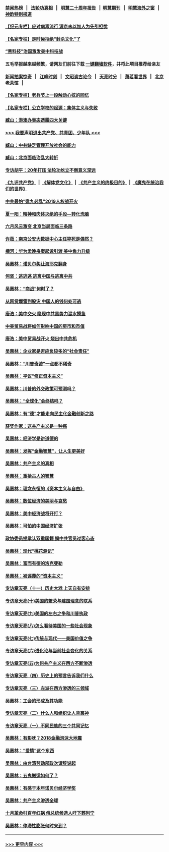 #### [禁闻热榜](热点新闻.md?=0)  &nbsp;&nbsp;|&nbsp;&nbsp; [法轮功真相](https://github.com/gfw-breaker/truth/blob/master/README.md?=0) &nbsp;&nbsp;|&nbsp;&nbsp; [明慧二十周年报告](https://github.com/gfw-breaker/mh-reports/blob/master/README.md?=0) &nbsp;&nbsp;|&nbsp;&nbsp;[明慧期刊](https://github.com/gfw-breaker/mh-qikan) &nbsp;&nbsp;|&nbsp;&nbsp; [明慧海外之窗](https://github.com/gfw-breaker/mh-news/blob/master/README.md?=0) &nbsp;&nbsp;|&nbsp;&nbsp; [神韵特别报道](https://github.com/gfw-breaker/mh-news/blob/master/shenyun.md?=0)
#### [【纪元专栏】应对病毒流行 渥京未以加人为先引担忧](../pages/nsc423/n11875714.md?t=03032231) 
#### [【名家专栏】是时候拒绝“封杀文化”了](../pages/nsc423/n11814093.md?t=03032231) 
#### [“黑科技”治国激发美中科技战](../pages/nsc423/n11638056.md?t=03032231) 
#### 五毛举报越来越频繁，请网友们前往下载 [一键翻墙软件](https://github.com/gfw-breaker/ssr-accounts)，并将此项目推荐给亲友
#### [新闻拍案惊奇](https://github.com/gfw-breaker/banned-news/blob/master/pages/link4.md) &nbsp;&nbsp;|&nbsp;&nbsp; [江峰时刻](https://github.com/gfw-breaker/banned-news/blob/master/pages/link4.md) &nbsp;&nbsp;|&nbsp;&nbsp; [文昭谈古论今](https://github.com/gfw-breaker/banned-news/blob/master/pages/link4.md) &nbsp;&nbsp;|&nbsp;&nbsp; [天亮时分](https://github.com/gfw-breaker/banned-news/blob/master/pages/link4.md) &nbsp;&nbsp;|&nbsp;&nbsp; [萧茗看世界](https://github.com/gfw-breaker/banned-news/blob/master/pages/link4.md) &nbsp;&nbsp;|&nbsp;&nbsp; [北京老茶馆](https://github.com/gfw-breaker/banned-news/blob/master/pages/link4.md) &nbsp;&nbsp;|&nbsp;&nbsp; 
#### [【名家专栏】老兵节上一段触动心弦的回忆](../pages/nsc423/n11646016.md?t=03032231) 
#### [【名家专栏】公立学校的起源：集体主义与失败](../pages/nsc423/n11601833.md?t=03032231) 
#### [臧山：港澳办表态透露四大关键](../pages/nsc423/n11421628.md?t=03032231) 
#### [>>> 我要声明退出共产党、共青团、少年队 <<<](https://github.com/begood0513/goodnews/blob/master/quit/letter.md) 
#### [臧山：中共缺乏管理开放社会的能力](../pages/nsc423/n11407457.md?t=03032231) 
#### [臧山：北京面临治乱大转折](../pages/nsc423/n11406895.md?t=03032231) 
#### [专访胡平：20年打压 法轮功屹立不倒意义深远](../pages/nsc423/n11398800.md?t=03032231) 
#### [《九评共产党》](https://github.com/begood0513/9ping.md/blob/master/README.md) &nbsp;|&nbsp; [《解体党文化》](../../../../jtdwh.md/blob/master/README.md)  &nbsp;|&nbsp; [《共产主义的终极目的》](../../../../gczydzjmd.md/blob/master/README.md) &nbsp;|&nbsp; [《魔鬼在统治我们的世界》](../../../../mgztzwmdsj.md/blob/master/README.md) 
#### [中共最怕“逢九必乱”2019人权战开火](../pages/nsc423/n11385248.md?t=03032231) 
#### [夏一阳：精神和肉体灭绝的手段—转化洗脑](../pages/nsc423/n11368250.md?t=03032231) 
#### [六月风云激变 北京当局面临三条路](../pages/nsc423/n11313668.md?t=03032231) 
#### [许茹：南京公安大数据中心主任猝死是偶然？](../pages/nsc423/n11064744.md?t=03032231) 
#### [横河：华为孟晚舟案起诉引渡 美中角力升级](../pages/nsc423/n11027230.md?t=03032231) 
#### [吴惠林：诺贝尔奖让海耶克翻身](../pages/nsc423/n10890049.md?t=03032231) 
#### [何坚：逃逃逃 逃离中国与逃离中共](../pages/nsc423/n10592891.md?t=03032231) 
#### [吴惠林：“商战”何时了？](../pages/nsc423/n10573558.md?t=03032231) 
#### [从网贷爆雷到股灾 中国人的钱何处可逃](../pages/nsc423/n10572800.md?t=03032231) 
#### [唐浩：美中交火 隐现中共黑势力混水摸鱼](../pages/nsc423/n10544040.md?t=03032231) 
#### [中美贸易战将如何影响中国的房市和币值](../pages/nsc423/n10543697.md?t=03032231) 
#### [唐浩：美中贸易战开火 烧出中共危机](../pages/nsc423/n10540126.md?t=03032231) 
#### [吴惠林：企业家是否应负较多的“社会责任”](../pages/nsc423/n10535022.md?t=03032231) 
#### [吴惠林：“川普奇迹”一点都不稀奇](../pages/nsc423/n10512808.md?t=03032231) 
#### [吴惠林：平议“修正资本主义”](../pages/nsc423/n10495724.md?t=03032231) 
#### [吴惠林：川普的外交政策可预测吗？](../pages/nsc423/n10462387.md?t=03032231) 
#### [吴惠林：“全球化”会终结吗？](../pages/nsc423/n10452838.md?t=03032231) 
#### [吴惠林：有“德”才能走向民主化金融创新之路](../pages/nsc423/n10432292.md?t=03032231) 
#### [获奖作家：这共产主义是一种癌](../pages/nsc423/n10431541.md?t=03032231) 
#### [吴惠林：经济学是讲道德的](../pages/nsc423/n10398014.md?t=03032231) 
#### [吴惠林：发挥“金融智慧”，让人生更美好](../pages/nsc423/n10375019.md?t=03032231) 
#### [吴惠林：共产主义的真相](../pages/nsc423/n10351394.md?t=03032231) 
#### [吴惠林：重拾古人的智慧](../pages/nsc423/n10337691.md?t=03032231) 
#### [吴惠林：理念永恒的《资本主义与自由》](../pages/nsc423/n10316274.md?t=03032231) 
#### [吴惠林：数位经济的美丽与哀愁](../pages/nsc423/n10292946.md?t=03032231) 
#### [吴惠林：美中经济战将开打？](../pages/nsc423/n10258825.md?t=03032231) 
#### [吴惠林：可怕的中国经济扩张](../pages/nsc423/n10219147.md?t=03032231) 
#### [政协委员提承认双重国籍 揭中共官员过客心态](../pages/nsc423/n10208809.md?t=03032231) 
#### [吴惠林：现代“桃花源记”](../pages/nsc423/n10185234.md?t=03032231) 
#### [吴惠林：富而有德的洛克斐勒](../pages/nsc423/n10142264.md?t=03032231) 
#### [吴惠林：被诬蔑的“资本主义”](../pages/nsc423/n10124816.md?t=03032231) 
#### [专访章天亮（十一）历史大戏 上天自有安排](../pages/nsc423/n10094905.md?t=03032231) 
#### [专访章天亮(十)美国的繁荣与建国理念的联系](../pages/nsc423/n10094899.md?t=03032231) 
#### [专访章天亮(九)美国的左右之争和川普执政](../pages/nsc423/n10094889.md?t=03032231) 
#### [专访章天亮(八)怎么看待美国的一些社会现象](../pages/nsc423/n10094857.md?t=03032231) 
#### [专访章天亮(七)传统与现代——美国价值之争](../pages/nsc423/n10093140.md?t=03032231) 
#### [专访章天亮(六)进化论与当前社会变化的关系](../pages/nsc423/n10092036.md?t=03032231) 
#### [专访章天亮(五)为何共产主义在西方不断渗透](../pages/nsc423/n10083620.md?t=03032231) 
#### [专访章天亮（四）历史上的预言告诉我们什么](../pages/nsc423/n10083606.md?t=03032231) 
#### [专访章天亮（三）左派在西方渗透的三领域](../pages/nsc423/n10081115.md?t=03032231) 
#### [吴惠林：工会的形成及其功能](../pages/nsc423/n10080633.md?t=03032231) 
#### [专访章天亮（二）什么人和组织让人背离神](../pages/nsc423/n10076637.md?t=03032231) 
#### [专访章天亮（一）不同民族的三个共同记忆](../pages/nsc423/n10074188.md?t=03032231) 
#### [吴惠林：有影呒？2018金融泡沫大地震](../pages/nsc423/n10040534.md?t=03032231) 
#### [吴惠林：“爱情”这个东西](../pages/nsc423/n10019423.md?t=03032231) 
#### [吴惠林：由台湾劳动部政次请辞说起](../pages/nsc423/n9979679.md?t=03032231) 
#### [吴惠林：五鬼搬运如何了？](../pages/nsc423/n9925338.md?t=03032231) 
#### [吴惠林：有感于本年诺贝尔经济学奖](../pages/nsc423/n9871883.md?t=03032231) 
#### [吴惠林：共产主义渗透全球](../pages/nsc423/n9812748.md?t=03032231) 
#### [十月革命引百年红祸 俄总统候选人吁下葬列宁](../pages/nsc423/n9810182.md?t=03032231) 
#### [吴惠林：停滞性膨胀何时来到？](../pages/nsc423/n9764136.md?t=03032231) 

----
#### [ >>> 更早内容 <<< ](../indexes/nsc423-earlier.md)
